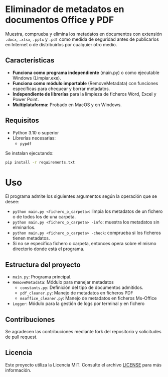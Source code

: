 # Eliminador de metadatos en documentos Office y PDF
Muestra, comprueba y elimina los metadatos en documentos con extensión `.docx`, `.xlsx`, `.pptx` y `.pdf` 
como medida de seguridad antes de publicarlos en Internet o de distribuirlos por cualquier otro medio.

## Características
- **Funciona como programa independiente** (main.py) o como ejecutable Windows (Limpiar.exe).
- **Funciona como módulo importable** (RemoveMetadata) con funciones específicas para chequear y borrar metadatos.
- **Independiente de librerías** para la limpieza de ficheros Word, Excel y Power Point.
- **Multiplataforma:** Probado en MacOS y en Windows.

## Requisitos
- Python 3.10 o superior
- Librerías necesarias:
  - `pypdf`

Se instalan ejecutando:
```bash
pip install -r requirements.txt
```

# Uso
El programa admite los siguientes argumentos según la operación que se desee:
- `python main.py <fichero_o_carpeta>`: limpia los metadatos de un fichero o de todos los de una carpeta.
- `python main.py <fichero_o_carpeta> -info`: muestra los metadatos sin elminarlos.
- `python main.py <fichero_o_carpeta> -check`: comprueba si los ficheros tienen metadatos.
- Si no se especifica fichero o carpeta, entonces opera sobre el mismo directorio donde está el programa.

## Estructura del proyecto
- `main.py`: Programa principal.
- `RemoveMetadata`: Módulo para manejar metadatos
  - `constants.py`: Definición del tipo de documentos admitidos.
  - `pdf_cleaner.py`: Manejo de metadatos en ficheros PDF
  - `msoffice_cleaner.py`: Manejo de metadatos en ficheros Ms-Office
- `Logger`: Módulo para la gestión de logs por terminal y en fichero

## Contribuciones
Se agradecen las contribuciones mediante fork del repositorio y solicitudes de pull request.

## Licencia
Este proyecto utiliza la Licencia MIT. Consulte el archivo [LICENSE](LICENSE.txt) para más información.

